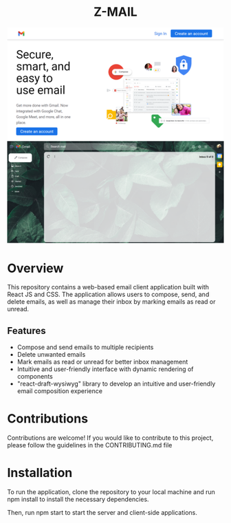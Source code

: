 <h1 align="center">Z-MAIL</h1>

![Image alt text](https://raw.githubusercontent.com/SHA43F/Assets/main/Mail-Client%20(1).png "Login")
![Image alt text](https://raw.githubusercontent.com/SHA43F/Assets/main/Mail-Client%20(2).png "HomePage")
# Overview
This repository contains a web-based email client application built with React JS and CSS. The application allows users to compose, send, and delete emails, as well as manage their inbox by marking emails as read or unread.

## Features
- Compose and send emails to multiple recipients
- Delete unwanted emails
- Mark emails as read or unread for better inbox management
- Intuitive and user-friendly interface with dynamic rendering of components
- "react-draft-wysiwyg" library to develop an intuitive and user-friendly email composition experience

# Contributions
Contributions are welcome! If you would like to contribute to this project, please follow the guidelines in the CONTRIBUTING.md file

# Installation
To run the application, clone the repository to your local machine and run npm install to install the necessary dependencies.

Then, run npm start to start the server and client-side applications.
